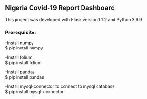 <h2>Nigeria Covid-19 Report Dashboard</h2>
<p>This project was developed with Flask version 1.1.2 and Python 3.6.9</p>

<h3>Prerequisite:</h3>
-Install numpy</br>
$ pip install numpy

-Install folium </br>
$ pip install folium

-Install pandas</br>
$ pip install pandas

-Install mysql-connector to connect to mysql database </br>
$ pip install mysql-connector
